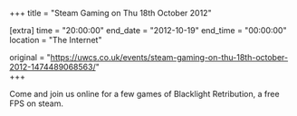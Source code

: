 +++
title = "Steam Gaming on Thu 18th October 2012"

[extra]
time = "20:00:00"
end_date = "2012-10-19"
end_time = "00:00:00"
location = "The Internet"

original = "https://uwcs.co.uk/events/steam-gaming-on-thu-18th-october-2012-1474489068563/"    
+++

Come and join us online for a few games of Blacklight Retribution, a free FPS on steam.

